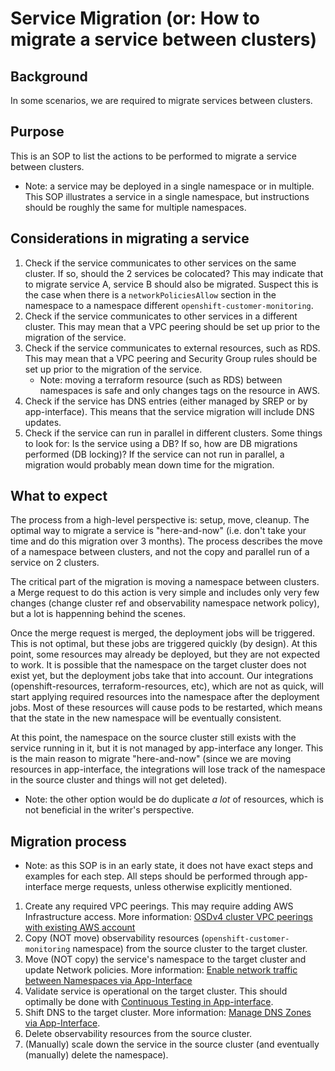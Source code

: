 # Service Migration (or: How to migrate a service between clusters)

## Background

In some scenarios, we are required to migrate services between clusters.

## Purpose

This is an SOP to list the actions to be performed to migrate a service between clusters.

* Note: a service may be deployed in a single namespace or in multiple. This SOP illustrates a service in a single namespace, but instructions should be roughly the same for multiple namespaces.

## Considerations in migrating a service

1. Check if the service communicates to other services on the same cluster. If so, should the 2 services be colocated? This may indicate that to migrate service A, service B should also be migrated. Suspect this is the case when there is a `networkPoliciesAllow` section in the namespace to a namespace different `openshift-customer-monitoring`.
1. Check if the service communicates to other services in a different cluster. This may mean that a VPC peering should be set up prior to the migration of the service.
1. Check if the service communicates to external resources, such as RDS. This may mean that a VPC peering and Security Group rules should be set up prior to the migration of the service.
    * Note: moving a terraform resource (such as RDS) between namespaces is safe and only changes tags on the resource in AWS.
1. Check if the service has DNS entries (either managed by SREP or by app-interface). This means that the service migration will include DNS updates.
1. Check if the service can run in parallel in different clusters. Some things to look for: Is the service using a DB? If so, how are DB migrations performed (DB locking)? If the service can not run in parallel, a migration would probably mean down time for the migration.

## What to expect

The process from a high-level perspective is: setup, move, cleanup. The optimal way to migrate a service is "here-and-now" (i.e. don't take your time and do this migration over 3 months). The process describes the move of a namespace between clusters, and not the copy and parallel run of a service on 2 clusters.

The critical part of the migration is moving a namespace between clusters. a Merge request to do this action is very simple and includes only very few changes (change cluster ref and observability namespace network policy), but a lot is happenning behind the scenes.

Once the merge request is merged, the deployment jobs will be triggered. This is not optimal, but these jobs are triggered quickly (by design). At this point, some resources may already be deployed, but they are not expected to work. It is possible that the namespace on the target cluster does not exist yet, but the deployment jobs take that into account. Our integrations (openshift-resources, terraform-resources, etc), which are not as quick, will start applying required resources into the namespace after the deployment jobs. Most of these resources will cause pods to be restarted, which means that the state in the new namespace will be eventually consistent.

At this point, the namespace on the source cluster still exists with the service running in it, but it is not managed by app-interface any longer. This is the main reason to migrate "here-and-now" (since we are moving resources in app-interface, the integrations will lose track of the namespace in the source cluster and things will not get deleted).

* Note: the other option would be do duplicate _a lot_ of resources, which is not beneficial in the writer's perspective.

## Migration process

* Note: as this SOP is in an early state, it does not have exact steps and examples for each step. All steps should be performed through app-interface merge requests, unless otherwise explicitly mentioned.

1. Create any required VPC peerings. This may require adding AWS Infrastructure access. More information: [OSDv4 cluster VPC peerings with existing AWS account](/docs/app-sre/sop/app-interface-cluster-vpc-peerings.md)
1. Copy (NOT move) observability resources (`openshift-customer-monitoring` namespace) from the source cluster to the target cluster.
1. Move (NOT copy) the service's namespace to the target cluster and update Network policies. More information: [Enable network traffic between Namespaces via App-Interface](https://gitlab.cee.redhat.com/service/app-interface#enable-network-traffic-between-namespaces-via-app-interface-openshiftnamespace-1yml)
1. Validate service is operational on the target cluster. This should optimally be done with [Continuous Testing in App-interface](https://gitlab.cee.redhat.com/service/app-interface/-/blob/master/docs/app-sre/continuous-testing-in-app-interface.md).
1. Shift DNS to the target cluster. More information: [Manage DNS Zones via App-Interface](https://gitlab.cee.redhat.com/service/app-interface#manage-dns-zones-via-app-interface-awsdns-zone-1yml-using-terraform).
1. Delete observability resources from the source cluster.
1. (Manually) scale down the service in the source cluster (and eventually (manually) delete the namespace).
